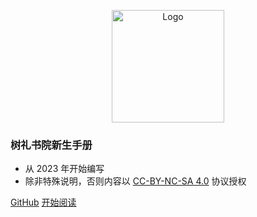 <p style="text-align: center">
    <img alt="Logo" src="https://shuli-gz-1259749012.cos.ap-guangzhou.myqcloud.com/img/ShuLiLogo1.png" height="180px">
</p>

<h3>树礼书院新生手册</h3>

- 从 2023 年开始编写
- 除非特殊说明，否则内容以 [CC-BY-NC-SA 4.0](https://creativecommons.org/licenses/by-nc-sa/4.0/deed.zh) 协议授权

[GitHub](https://github.com/ShuLiCollege/FresherManual)
[开始阅读](#树礼书院新生手册)
